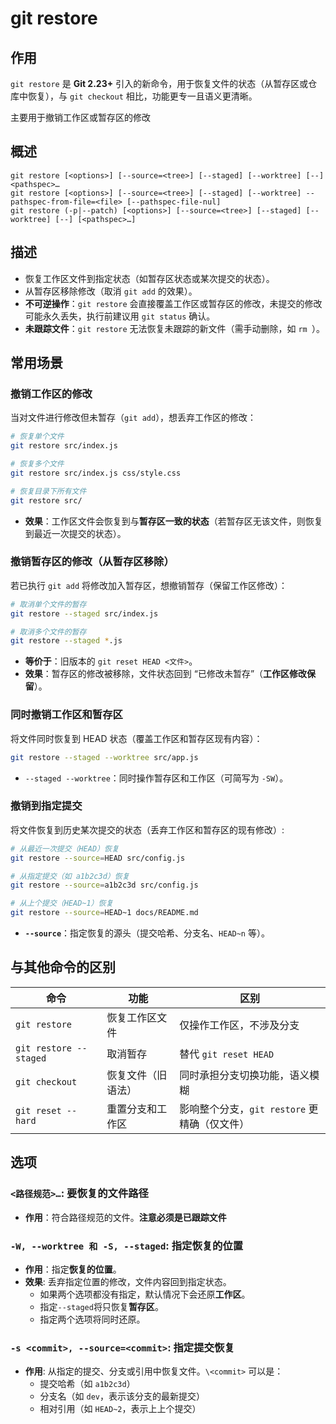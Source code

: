 # git restore

## 作用

`git restore` 是 **Git 2.23+** 引入的新命令，用于恢复文件的状态（从暂存区或仓库中恢复），与 `git checkout` 相比，功能更专一且语义更清晰。

主要用于撤销工作区或暂存区的修改

## 概述

```text
git restore [<options>] [--source=<tree>] [--staged] [--worktree] [--] <pathspec>…​
git restore [<options>] [--source=<tree>] [--staged] [--worktree] --pathspec-from-file=<file> [--pathspec-file-nul]
git restore (-p|--patch) [<options>] [--source=<tree>] [--staged] [--worktree] [--] [<pathspec>…​]
```

## 描述

* 恢复工作区文件到指定状态（如暂存区状态或某次提交的状态）。
* 从暂存区移除修改（取消 `git add` 的效果）。
* **不可逆操作**：`git restore` 会直接覆盖工作区或暂存区的修改，未提交的修改可能永久丢失，执行前建议用 `git status` 确认。
* **未跟踪文件**：`git restore` 无法恢复未跟踪的新文件（需手动删除，如 `rm `）。

## 常用场景

### 撤销工作区的修改

当对文件进行修改但未暂存（`git add`），想丢弃工作区的修改：

```bash
# 恢复单个文件
git restore src/index.js

# 恢复多个文件
git restore src/index.js css/style.css

# 恢复目录下所有文件
git restore src/
```

- **效果**：工作区文件会恢复到与**暂存区一致的状态**（若暂存区无该文件，则恢复到最近一次提交的状态）。

### 撤销暂存区的修改（从暂存区移除）

若已执行 `git add` 将修改加入暂存区，想撤销暂存（保留工作区修改）：

```bash
# 取消单个文件的暂存
git restore --staged src/index.js

# 取消多个文件的暂存
git restore --staged *.js
```

- **等价于**：旧版本的 `git reset HEAD <文件>`。
- **效果**：暂存区的修改被移除，文件状态回到 “已修改未暂存”（**工作区修改保留**）。

### 同时撤销工作区和暂存区

将文件同时恢复到 HEAD 状态（覆盖工作区和暂存区现有内容）：

```bash
git restore --staged --worktree src/app.js
```

- `--staged --worktree`：同时操作暂存区和工作区（可简写为 `-SW`）。

### 撤销到指定提交

将文件恢复到历史某次提交的状态（丢弃工作区和暂存区的现有修改）:

```bash
# 从最近一次提交（HEAD）恢复
git restore --source=HEAD src/config.js

# 从指定提交（如 a1b2c3d）恢复
git restore --source=a1b2c3d src/config.js

# 从上个提交（HEAD~1）恢复
git restore --source=HEAD~1 docs/README.md
```

* **`--source`**：指定恢复的源头（提交哈希、分支名、`HEAD~n` 等）。

## 与其他命令的区别

| 命令                    | 功能               | 区别                                         |
| ----------------------- | ------------------ | -------------------------------------------- |
| `git restore `          | 恢复工作区文件     | 仅操作工作区，不涉及分支                     |
| `git restore --staged ` | 取消暂存           | 替代 `git reset HEAD `                       |
| `git checkout `         | 恢复文件（旧语法） | 同时承担分支切换功能，语义模糊               |
| `git reset --hard`      | 重置分支和工作区   | 影响整个分支，`git restore` 更精确（仅文件） |

## 选项

### `<路径规范>…`: 要恢复的文件路径

- **作用**：符合路径规范的文件。**注意必须是已跟踪文件**

### `-W, --worktree 和 -S, --staged`: 指定恢复的位置

* **作用**：指定**恢复的位置**。
* **效果**: 丢弃指定位置的修改，文件内容回到指定状态。
  * 如果两个选项都没有指定，默认情况下会还原**工作区**。
  * 指定`--staged`将只恢复**暂存区**。
  * 指定两个选项将同时还原。

### `-s <commit>, --source=<commit>`: 指定提交恢复

* **作用**: 从指定的提交、分支或引用中恢复文件。`\<commit>` 可以是：
  - 提交哈希（如 `a1b2c3d`）
  - 分支名（如 `dev`，表示该分支的最新提交）
  - 相对引用（如 `HEAD~2`，表示上上个提交）